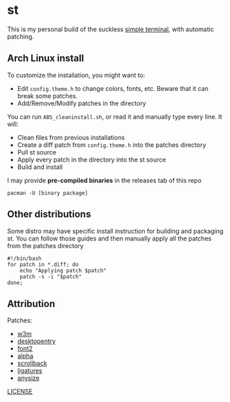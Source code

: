 # st

This is my personal build of the suckless [simple terminal](https://st.suckless.org/), with automatic patching.

[](img/preview01.png)

## Arch Linux install

To customize the installation, you might want to:
- Edit `config.theme.h` to change colors, fonts, etc. Beware that it can break some patches.
- Add/Remove/Modify patches in the directory

You can run `ABS_cleaninstall.sh`, or read it and manually type every line. It will:

- Clean files from previous installations
- Create a diff patch from `config.theme.h` into the patches directory
- Pull st source
- Apply every patch in the directory into the st source
- Build and install

I may provide **pre-compiled binaries** in the releases tab of this repo

`pacman -U [binary package]`


## Other distributions
Some distro may have specific install instruction for building and packaging st.
You can follow those guides and then manually apply all the patches from the patches directory

```
#!/bin/bash
for patch in *.diff; do
    echo "Applying patch $patch"
    patch -s -i "$patch"
done;
```


## Attribution
Patches:
- [w3m](https://st.suckless.org/patches/w3m/)
- [desktopentry](https://st.suckless.org/patches/desktopentry/)
- [font2](https://st.suckless.org/patches/font2/)
- [alpha](https://st.suckless.org/patches/alpha/)
- [scrollback](https://st.suckless.org/patches/scrollback/)
- [ligatures](https://st.suckless.org/patches/ligatures/)
- [anysize](https://st.suckless.org/patches/anysize/)

[LICENSE](LICENSE)
